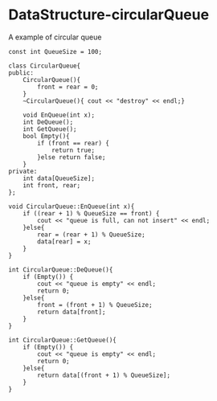 # DataStructure-circularQueue
A example of circular queue
<pre><code>const int QueueSize = 100;

class CircularQueue{
public:
    CircularQueue(){
        front = rear = 0;
    }
    ~CircularQueue(){ cout << "destroy" << endl;}
    
    void EnQueue(int x);
    int DeQueue();
    int GetQueue();
    bool Empty(){
        if (front == rear) {
            return true;
        }else return false;
    }
private:
    int data[QueueSize];
    int front, rear;
};

void CircularQueue::EnQueue(int x){
    if ((rear + 1) % QueueSize == front) {
        cout << "queue is full, can not insert" << endl;
    }else{
        rear = (rear + 1) % QueueSize;
        data[rear] = x;
    }
}

int CircularQueue::DeQueue(){
    if (Empty()) {
        cout << "queue is empty" << endl;
        return 0;
    }else{
        front = (front + 1) % QueueSize;
        return data[front];
    }
}

int CircularQueue::GetQueue(){
    if (Empty()) {
        cout << "queue is empty" << endl;
        return 0;
    }else{
        return data[(front + 1) % QueueSize];
    }
}</code></pre>

